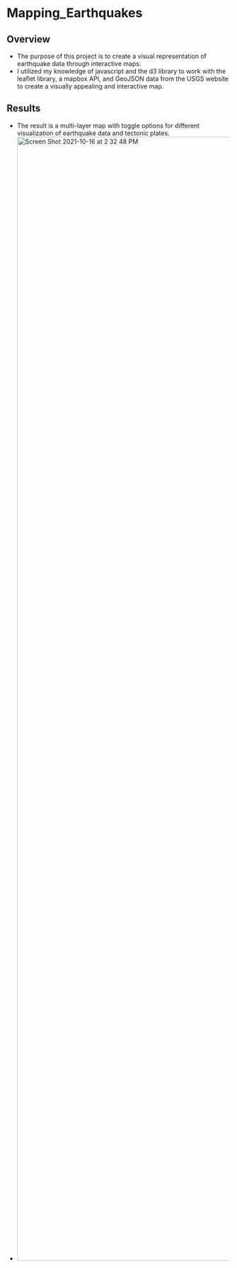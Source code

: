 # Mapping_Earthquakes

## Overview
  * The purpose of this project is to create a visual representation of earthquake data through interactive maps.
  * I utilized my knowledge of javascript and the d3 library to work with the leaflet library, a mapbox API, and GeoJSON data from the USGS website to create a visually appealing and interactive map. 

## Results
  * The result is a multi-layer map with toggle options for different visualization of earthquake data and tectonic plates.
  * <img width="2540" alt="Screen Shot 2021-10-16 at 2 32 48 PM" src="https://user-images.githubusercontent.com/60943801/137600138-b43f112a-f0bb-4179-ad8d-d6abfaee631c.png">

